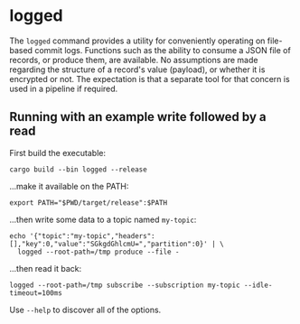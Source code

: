 logged
===

The `logged` command provides a utility for conveniently operating on file-based commit logs. Functions such as the ability to consume a JSON file of records, or produce them, are available. No assumptions are made regarding the structure of a record's value (payload), or whether it is encrypted or not. The expectation is that a separate tool for that concern is used in a pipeline if required.

Running with an example write followed by a read
---

First build the executable:

```
cargo build --bin logged --release
```

...make it available on the PATH:

```
export PATH="$PWD/target/release":$PATH
```

...then write some data to a topic named `my-topic`:

```
echo '{"topic":"my-topic","headers":[],"key":0,"value":"SGkgdGhlcmU=","partition":0}' | \
  logged --root-path=/tmp produce --file -
```

...then read it back:

```
logged --root-path=/tmp subscribe --subscription my-topic --idle-timeout=100ms
```

Use `--help` to discover all of the options.
